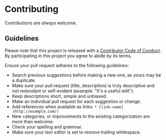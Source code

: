 # Contributing

Contributions are *always* welcome.

## Guidelines

Please note that this project is released with a [Contributor Code of Conduct](CODE_OF_CONDUCT.md). By participating in this project you agree to abide by its terms.

Ensure your pull request adheres to the following guidelines:
* Search previous suggestions before making a new one, as yours may be a duplicate.
* Make sure your pull request (title, description) is truly descriptive and not redundant or self-evident (example: "It's a useful edit").
* Keep descriptions short, simple and unbiased.
* Make an individual pull request for each suggestion or change.
* Add references when available as links: `* [link-name](http://example.com/)`
* New categories, or improvements to the existing categorization are more than welcome.
* Check your spelling and grammar.
* Make sure your text editor is set to remove trailing whitespace.
